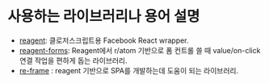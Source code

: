 # 사용하는 라이브러리나 용어 설명

* [reagent](https://github.com/reagent-project/reagent): 클로저스크립트용 Facebook React wrapper.
* [reagent-forms](https://github.com/reagent-project/reagent-forms): Reagent에서 r/atom 기반으로 폼 컨트롤 쓸 때 value/on-click 연결 작업을 편하게 돕는 라이브러리.
* [re-frame](https://github.com/Day8/re-frame) : reagent 기반으로 SPA를 개발하는데 도움이 되는 라이브러리.
